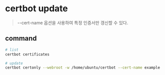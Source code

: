 # certbot update

> --cert-name 옵션을 사용하여 특정 인증서만 갱신할 수 있다.

## command

```sh
# list
certbot certificates

# update
certbot certonly --webroot -w /home/ubuntu/certbot --cert-name example.co.kr -d example.co.kr
```
